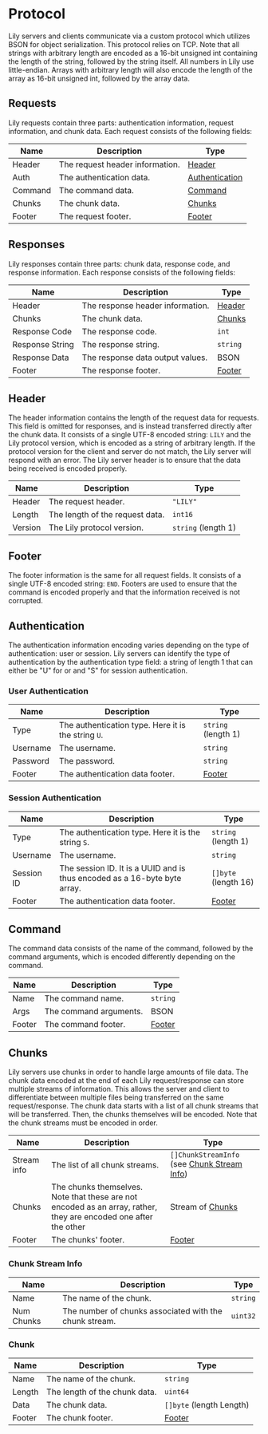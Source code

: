 # Protocol
Lily servers and clients communicate via a custom protocol which utilizes BSON for object serialization. This protocol relies on TCP. Note that all strings with arbitrary length are encoded as a 16-bit unsigned int containing the length of the string, followed by the string itself. All numbers in Lily use little-endian. Arrays with arbitrary length will also encode the length of the array as 16-bit unsigned int, followed by the array data.
## Requests
Lily requests contain three parts: authentication information, request information, and chunk data. Each request consists of the following fields:

| Name        | Description     | Type   |
| -           | -               | -      |
| Header  | The request header information. | [Header](#header) |
| Auth        | The authentication data. | [Authentication](#authentication) |
| Command     | The command data.        | [Command](#command) |
| Chunks      | The chunk data.          | [Chunks](#chunks)   |
| Footer      | The request footer.       | [Footer](#footer)   |

## Responses
Lily responses contain three parts: chunk data, response code, and response information. Each response consists of the following fields:

| Name        | Description     | Type   |
| -           | -               | -      |
| Header  | The response header information. | [Header](#header) |
| Chunks      | The chunk data.          | [Chunks](#chunks)   |
| Response Code     | The response code.        | `int` |
| Response String | The response string. | `string` |
| Response Data | The response data output values. | BSON |
| Footer | The response footer. | [Footer](#footer) |

## Header
The header information contains the length of the request data for requests. This field is omitted for responses, and is instead transferred directly after the chunk data. It consists of a single UTF-8 encoded string: `LILY` and the Lily protocol version, which is encoded as a string of arbitrary length. If the protocol version for the client and server do not match, the Lily server will respond with an error. The Lily server header is to ensure that the data being received is encoded properly.

| Name        | Description     | Type   |
| -           | -               | -      |
| Header  | The request header. | `"LILY"` |
| Length | The length of the request data. | `int16` |
| Version     | The Lily protocol version. | `string` (length 1) |

## Footer
The footer information is the same for all request fields. It consists of a single UTF-8 encoded string: `END`. Footers are used to ensure that the command is encoded properly and that the information received is not corrupted.

## Authentication
The authentication information encoding varies depending on the type of authentication: user or session. Lily servers can identify the type of authentication by the authentication type field: a string of length 1 that can either be "U" for or and "S" for session authentication.

### User Authentication
| Name        | Description     | Type   |
| -           | -               | -      |
| Type  | The authentication type. Here it is the string `U`. | `string` (length 1) |
| Username | The username. | `string` |
| Password | The password. | `string` |
| Footer   | The authentication data footer. | [Footer](#footer) |

### Session Authentication
| Name        | Description     | Type   |
| -           | -               | -      |
| Type  | The authentication type. Here it is the string `S`. | `string` (length 1) |
| Username | The username. | `string` |
| Session ID | The session ID. It is a UUID and is thus encoded as a 16-byte byte array. | `[]byte` (length 16) |
| Footer   | The authentication data footer. | [Footer](#footer) |

## Command

The command data consists of the name of the command, followed by the command arguments, which is encoded differently depending on the command.

| Name        | Description     | Type   |
| -           | -               | -      |
| Name  | The command name. | `string` |
| Args  | The command arguments. | BSON |
| Footer | The command footer. | [Footer](#footer) |

## Chunks

Lily servers use chunks in order to handle large amounts of file data. The chunk data encoded at the end of each Lily request/response can store multiple streams of information. This allows the server and client to differentiate between multiple files being transferred on the same request/response. The chunk data starts with a list of all chunk streams that will be transferred. Then, the chunks themselves will be encoded. Note that the chunk streams must be encoded in order.

| Name        | Description     | Type   |
| -           | -               | -      |
| Stream info  | The list of all chunk streams. | `[]ChunkStreamInfo` (see [Chunk Stream Info](#chunk-stream-info)) |
| Chunks  | The chunks themselves. Note that these are not encoded as an array, rather, they are encoded one after the other | Stream of [Chunks](#chunk) |
| Footer | The chunks' footer. | [Footer](#footer) |

### Chunk Stream Info
| Name        | Description     | Type   |
| -           | -               | -      |
| Name        | The name of the chunk. | `string` |
| Num Chunks      | The number of chunks associated with the chunk stream. | `uint32` |

### Chunk

| Name        | Description     | Type   |
| -           | -               | -      |
| Name        | The name of the chunk. | `string` |
| Length      | The length of the chunk data. | `uint64` |
| Data        | The chunk data.               | `[]byte` (length Length) |
| Footer      | The chunk footer. | [Footer](#footer)